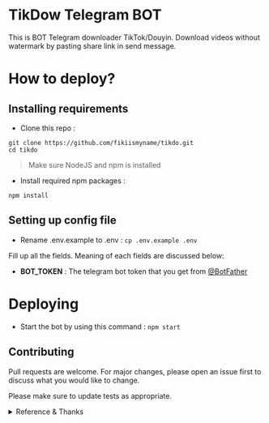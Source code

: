 # TikDow Telegram BOT

This is BOT Telegram downloader TikTok/Douyin. Download videos without watermark by pasting share link in send message.

# How to deploy?

## Installing requirements

- Clone this repo :

```git
git clone https://github.com/fikiismyname/tikdo.git
cd tikdo
```

> Make sure NodeJS and npm is installed

- Install required npm packages :

```node
npm install
```

## Setting up config file

- Rename .env.example to .env :
  `cp .env.example .env`

Fill up all the fields. Meaning of each fields are discussed below:

- **BOT_TOKEN** : The telegram bot token that you get from [@BotFather](https://t.me/botfather)

# Deploying

- Start the bot by using this command :
  `npm start`

## Contributing

Pull requests are welcome. For major changes, please open an issue first to discuss what you would like to change.

Please make sure to update tests as appropriate.

<details><summary>Reference & Thanks</summary>

- API Information / API: [Github Repo](https://github.com/Evil0ctal/Douyin_TikTok_Download_API)
- telegraf.js - Modern Telegram Bot Framework for Node.js: [Github Repo](https://www.freepik.com/vectors/tiktok-background)
- axios - Promise based HTTP client for the browser and node.js: [Github Repo](https://www.freepik.com/vectors/tiktok-background)
</details>
